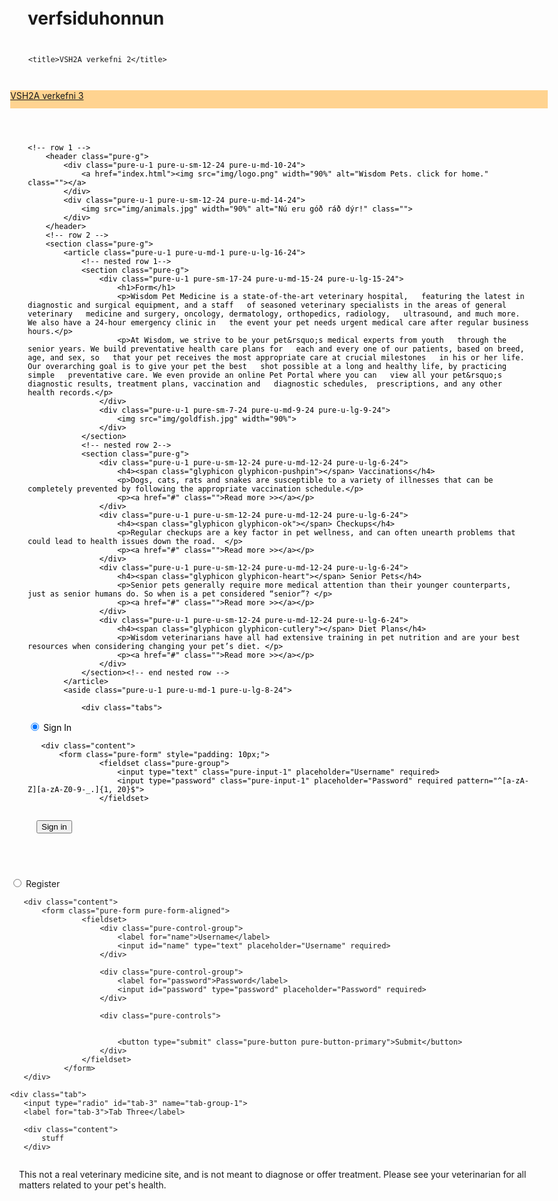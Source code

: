 # verfsiduhonnun
<html lang="en">
<head>
<meta charset="utf-8">
        <meta name="viewport" content="width=device-width, initial-scale=1.0">
        <meta name="description" content="Grindakerfi Pure CSS">
        <meta name="author" content="Tækniskólinn - GJG">

        <title>VSH2A verkefni 2</title>

<link rel="stylesheet" href="http://yui.yahooapis.com/pure/0.6.0/pure-min.css">
<!--[if lte IE 8]>
    <link rel="stylesheet" href="http://yui.yahooapis.com/pure/0.5.0/grids-responsive-old-ie-min.css">
<![endif]-->
<!--[if gt IE 8]><!-->
    <link rel="stylesheet" href="http://yui.yahooapis.com/pure/0.5.0/grids-responsive-min.css">
<!--<![endif]-->
</head>
<style type="text/css">
    body {
                max-width: 80em;  /*1280px*/
                margin: 0 auto;
            }
            img, h1, h3, h4, p {
                margin: 0;
                padding: 1em;
            }
            .pure-g div, 
            .pure-g article,
            .pure-g aside {
                -webkit-box-sizing: border-box;
                -moz-box-sizing: border-box;
                box-sizing: border-box;
            
                /*border: 1px solid rgb(255,195,13);*/
            }
            .tabs {
  position: relative;   
  min-height: 200px; /* This part sucks */
  height: 300px;
  clear: both;
  margin: 25px 0;
}
.tab {
  float: left;
}
.tab label {
  background: #eee; 
  padding: 10px; 
  border: 1px solid #ccc; 
  margin-left: -1px; 
  position: relative;
  left: 1px; 
}
.tab [type=radio] {
  display: none;   
}
.content {
  position: absolute;
  top: 28px;
  left: 0;
  background: white;
  right: 0;
  bottom: 0;
  padding: 20px;
  border: 1px solid #ccc; 
}
[type=radio]:checked ~ label {
  background: white;
  border-bottom: 1px solid white;
  z-index: 2;
}
[type=radio]:checked ~ label ~ .content {
  z-index: 1;
}
            /*  
                ATHUGIÐ! pure-u~ klasar eru hannaðir sem ílát fyrir annað efni. 
                EKKI setja útlitsstíla á þá (t.d. border, því þá riðlast uppbyggingin). 
                Þó má gera undantekningu á því, t. d. á meðan hönnun vefsins stendur yfir.            
            */ 
</style>
<style>
.custom-wrapper {
    background-color: #ffd390;
    margin-bottom: 1em;
    -webkit-font-smoothing: antialiased;
    height: 2.1em;
    overflow: hidden;
    -webkit-transition: height 0.5s;
    -moz-transition: height 0.5s;
    -ms-transition: height 0.5s;
    transition: height 0.5s;
}
.custom-wrapper.open {
    height: 14em;
}
.custom-menu-3 {
    text-align: right;
}
.custom-toggle {
    width: 34px;
    height: 34px;
    display: block;
    position: absolute;
    top: 0;
    right: 0;
    display: none;
}
.custom-toggle .bar {
    background-color: #777;
    display: block;
    width: 20px;
    height: 2px;
    border-radius: 100px;
    position: absolute;
    top: 18px;
    right: 7px;
    -webkit-transition: all 0.5s;
    -moz-transition: all 0.5s;
    -ms-transition: all 0.5s;
    transition: all 0.5s;
}
.custom-toggle .bar:first-child {
    -webkit-transform: translateY(-6px);
    -moz-transform: translateY(-6px);
    -ms-transform: translateY(-6px);
    transform: translateY(-6px);
}
.custom-toggle.x .bar {
    -webkit-transform: rotate(45deg);
    -moz-transform: rotate(45deg);
    -ms-transform: rotate(45deg);
    transform: rotate(45deg);
}
.custom-toggle.x .bar:first-child {
    -webkit-transform: rotate(-45deg);
    -moz-transform: rotate(-45deg);
    -ms-transform: rotate(-45deg);
    transform: rotate(-45deg);
}
@media (max-width: 47.999em) {
    .custom-menu-3 {
        text-align: left;
    }
    .custom-toggle {
        display: block;
    }
}
</style>
<body>


<div class="custom-wrapper pure-g" id="menu">
    <div class="pure-u-1 pure-u-md-1-3">
        <div class="pure-menu">
            <a href="#" class="pure-menu-heading custom-brand">VSH2A verkefni 3</a>
            <a href="#" class="custom-toggle" id="toggle"><s class="bar"></s><s class="bar"></s></a>
        </div>
    </div>
    <div class="pure-u-1 pure-u-md-1-3">
        <div class="pure-menu pure-menu-horizontal custom-can-transform">
            <ul class="pure-menu-list">
                <li class="pure-menu-item"><a href="index.html" class="pure-menu-link">Forsíða</a></li>
                <li class="pure-menu-item"><a href="table.html" class="pure-menu-link">Tafla</a></li>
                <li class="pure-menu-item"><a href="form.html" class="pure-menu-link">Form</a></li>
                <li class="pure-menu-item"><a href="takkar.html" class="pure-menu-link">Hnappar</a></li>
            </ul>
        </div>
    </div>
    <div class="pure-u-1 pure-u-md-1-3">
        <div class="pure-menu pure-menu-horizontal custom-menu-3 custom-can-transform">
            <ul class="pure-menu-list">
                <li class="pure-menu-item"><a href="#" class="pure-menu-link">Crazy</a></li>
                <li class="pure-menu-item"><a href="#" class="pure-menu-link">Bjál</a></li>
            </ul>
        </div>
    </div>
</div>


<script>
(function (window, document) {
var menu = document.getElementById('menu'),
    WINDOW_CHANGE_EVENT = ('onorientationchange' in window) ? 'orientationchange':'resize';
function toggleHorizontal() {
    [].forEach.call(
        document.getElementById('menu').querySelectorAll('.custom-can-transform'),
        function(el){
            el.classList.toggle('pure-menu-horizontal');
        }
    );
};
function toggleMenu() {
    // set timeout so that the panel has a chance to roll up
    // before the menu switches states
    if (menu.classList.contains('open')) {
        setTimeout(toggleHorizontal, 500);
    }
    else {
        toggleHorizontal();
    }
    menu.classList.toggle('open');
    document.getElementById('toggle').classList.toggle('x');
};
function closeMenu() {
    if (menu.classList.contains('open')) {
        toggleMenu();
    }
}
document.getElementById('toggle').addEventListener('click', function (e) {
    toggleMenu();
});
window.addEventListener(WINDOW_CHANGE_EVENT, closeMenu);
})(this, this.document);
</script>



<style>
.main {
    padding: 2em;
    color: black;
}
</style>

<div class="main">

    <!-- row 1 -->
        <header class="pure-g">
            <div class="pure-u-1 pure-u-sm-12-24 pure-u-md-10-24">
                <a href="index.html"><img src="img/logo.png" width="90%" alt="Wisdom Pets. click for home." class=""></a>
            </div>
            <div class="pure-u-1 pure-u-sm-12-24 pure-u-md-14-24">
                <img src="img/animals.jpg" width="90%" alt="Nú eru góð ráð dýr!" class="">
            </div>
        </header>     
        <!-- row 2 -->
        <section class="pure-g">
            <article class="pure-u-1 pure-u-md-1 pure-u-lg-16-24">
                <!-- nested row 1-->
                <section class="pure-g">
                    <div class="pure-u-1 pure-sm-17-24 pure-u-md-15-24 pure-u-lg-15-24">
                        <h1>Form</h1>
                        <p>Wisdom Pet Medicine is a state-of-the-art veterinary hospital,   featuring the latest in diagnostic and surgical equipment, and a staff   of seasoned veterinary specialists in the areas of general veterinary   medicine and surgery, oncology, dermatology, orthopedics, radiology,   ultrasound, and much more. We also have a 24-hour emergency clinic in   the event your pet needs urgent medical care after regular business   hours.</p>
                        <p>At Wisdom, we strive to be your pet&rsquo;s medical experts from youth   through the senior years. We build preventative health care plans for   each and every one of our patients, based on breed, age, and sex, so   that your pet receives the most appropriate care at crucial milestones   in his or her life. Our overarching goal is to give your pet the best   shot possible at a long and healthy life, by practicing simple   preventative care. We even provide an online Pet Portal where you can   view all your pet&rsquo;s diagnostic results, treatment plans, vaccination and   diagnostic schedules,  prescriptions, and any other health records.</p>
                    </div>
                    <div class="pure-u-1 pure-sm-7-24 pure-u-md-9-24 pure-u-lg-9-24">
                        <img src="img/goldfish.jpg" width="90%">
                    </div>
                </section>
                <!-- nested row 2-->
                <section class="pure-g">
                    <div class="pure-u-1 pure-u-sm-12-24 pure-u-md-12-24 pure-u-lg-6-24">
                        <h4><span class="glyphicon glyphicon-pushpin"></span> Vaccinations</h4>
                        <p>Dogs, cats, rats and snakes are susceptible to a variety of illnesses that can be completely prevented by following the appropriate vaccination schedule.</p>
                        <p><a href="#" class="">Read more >></a></p>
                    </div>
                    <div class="pure-u-1 pure-u-sm-12-24 pure-u-md-12-24 pure-u-lg-6-24">
                        <h4><span class="glyphicon glyphicon-ok"></span> Checkups</h4>
                        <p>Regular checkups are a key factor in pet wellness, and can often unearth problems that could lead to health issues down the road.  </p>
                        <p><a href="#" class="">Read more >></a></p>
                    </div>
                    <div class="pure-u-1 pure-u-sm-12-24 pure-u-md-12-24 pure-u-lg-6-24">
                        <h4><span class="glyphicon glyphicon-heart"></span> Senior Pets</h4>
                        <p>Senior pets generally require more medical attention than their younger counterparts, just as senior humans do. So when is a pet considered “senior”? </p>
                        <p><a href="#" class="">Read more >></a></p>
                    </div>
                    <div class="pure-u-1 pure-u-sm-12-24 pure-u-md-12-24 pure-u-lg-6-24">
                        <h4><span class="glyphicon glyphicon-cutlery"></span> Diet Plans</h4>
                        <p>Wisdom veterinarians have all had extensive training in pet nutrition and are your best resources when considering changing your pet’s diet. </p>
                        <p><a href="#" class="">Read more >></a></p>
                    </div>
                </section><!-- end nested row -->
            </article>    
            <aside class="pure-u-1 pure-u-md-1 pure-u-lg-8-24">

                <div class="tabs">
    
   <div class="tab">
       <input type="radio" id="tab-1" name="tab-group-1" checked>
       <label for="tab-1">Sign In</label>
       
       <div class="content">
           <form class="pure-form" style="padding: 10px;">
                    <fieldset class="pure-group">
                        <input type="text" class="pure-input-1" placeholder="Username" required>
                        <input type="password" class="pure-input-1" placeholder="Password" required pattern="^[a-zA-Z][a-zA-Z0-9-_.]{1, 20}$">
                    </fieldset>
<button type="submit" class="pure-button pure-input-1 pure-button-primary">Sign in</button>
                </form>
       </div> 
   </div>
    
   <div class="tab">
       <input type="radio" id="tab-2" name="tab-group-1">
       <label for="tab-2">Register</label>
       
       <div class="content">
           <form class="pure-form pure-form-aligned">
                    <fieldset>
                        <div class="pure-control-group">
                            <label for="name">Username</label>
                            <input id="name" type="text" placeholder="Username" required>
                        </div>

                        <div class="pure-control-group">
                            <label for="password">Password</label>
                            <input id="password" type="password" placeholder="Password" required>
                        </div>

                        <div class="pure-controls">


                            <button type="submit" class="pure-button pure-button-primary">Submit</button>
                        </div>
                    </fieldset>
                </form>
       </div> 
   </div>
    
    <div class="tab">
       <input type="radio" id="tab-3" name="tab-group-1">
       <label for="tab-3">Tab Three</label>
     
       <div class="content">
           stuff
       </div> 
   </div>
    
</div>
            </aside>
        </section><!-- end row 2 -->
        <!-- row 3 -->
        <footer class="pure-u-1">
            <p>This not a real veterinary medicine site, and is not meant to diagnose or offer treatment. Please see your veterinarian for all matters related to your pet's health.</p>
        </footer>
        <!-- javascript -->
        <script src=""></script>
</div>



</body>
</html

